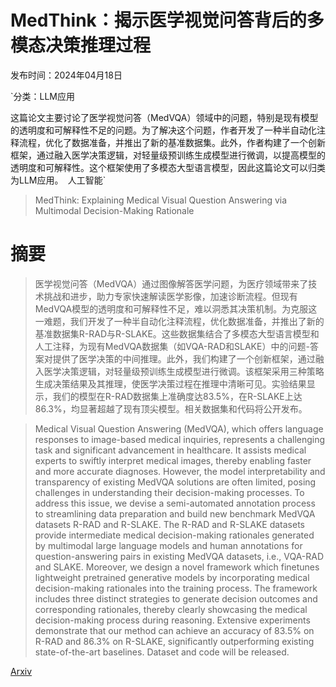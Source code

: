 # MedThink：揭示医学视觉问答背后的多模态决策推理过程

发布时间：2024年04月18日

`分类：LLM应用

这篇论文主要讨论了医学视觉问答（MedVQA）领域中的问题，特别是现有模型的透明度和可解释性不足的问题。为了解决这个问题，作者开发了一种半自动化注释流程，优化了数据准备，并推出了新的基准数据集。此外，作者构建了一个创新框架，通过融入医学决策逻辑，对轻量级预训练生成模型进行微调，以提高模型的透明度和可解释性。这个框架使用了多模态大型语言模型，因此这篇论文可以归类为LLM应用。` `人工智能`

> MedThink: Explaining Medical Visual Question Answering via Multimodal Decision-Making Rationale

# 摘要

> 医学视觉问答（MedVQA）通过图像解答医学问题，为医疗领域带来了技术挑战和进步，助力专家快速解读医学影像，加速诊断流程。但现有MedVQA模型的透明度和可解释性不足，难以洞悉其决策机制。为克服这一难题，我们开发了一种半自动化注释流程，优化数据准备，并推出了新的基准数据集R-RAD与R-SLAKE。这些数据集结合了多模态大型语言模型和人工注释，为现有MedVQA数据集（如VQA-RAD和SLAKE）中的问题-答案对提供了医学决策的中间推理。此外，我们构建了一个创新框架，通过融入医学决策逻辑，对轻量级预训练生成模型进行微调。该框架采用三种策略生成决策结果及其推理，使医学决策过程在推理中清晰可见。实验结果显示，我们的模型在R-RAD数据集上准确度达83.5%，在R-SLAKE上达86.3%，均显著超越了现有顶尖模型。相关数据集和代码将公开发布。

> Medical Visual Question Answering (MedVQA), which offers language responses to image-based medical inquiries, represents a challenging task and significant advancement in healthcare. It assists medical experts to swiftly interpret medical images, thereby enabling faster and more accurate diagnoses. However, the model interpretability and transparency of existing MedVQA solutions are often limited, posing challenges in understanding their decision-making processes. To address this issue, we devise a semi-automated annotation process to streamlining data preparation and build new benchmark MedVQA datasets R-RAD and R-SLAKE. The R-RAD and R-SLAKE datasets provide intermediate medical decision-making rationales generated by multimodal large language models and human annotations for question-answering pairs in existing MedVQA datasets, i.e., VQA-RAD and SLAKE. Moreover, we design a novel framework which finetunes lightweight pretrained generative models by incorporating medical decision-making rationales into the training process. The framework includes three distinct strategies to generate decision outcomes and corresponding rationales, thereby clearly showcasing the medical decision-making process during reasoning. Extensive experiments demonstrate that our method can achieve an accuracy of 83.5% on R-RAD and 86.3% on R-SLAKE, significantly outperforming existing state-of-the-art baselines. Dataset and code will be released.

[Arxiv](https://arxiv.org/abs/2404.12372)